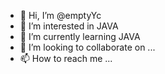 - 👋 Hi, I’m @emptyYc
- 👀 I’m interested in JAVA
- 🌱 I’m currently learning JAVA
- 💞️ I’m looking to collaborate on ...
- 📫 How to reach me ...

<!---
emptyYc/emptyYc is a ✨ special ✨ repository because its `README.md` (this file) appears on your GitHub profile.
You can click the Preview link to take a look at your changes.
--->
